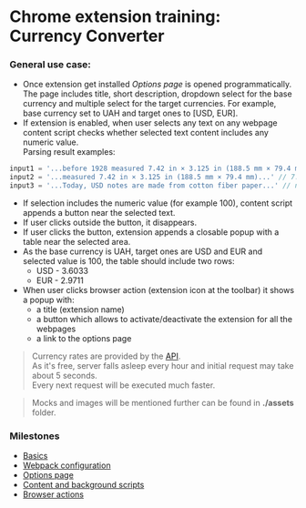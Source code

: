 # Chrome extension training: Currency Converter

### General use case:
- Once extension get installed *Options page* is opened programmatically.  
  The page includes title, short description, dropdown select for the base currency and multiple select for the target currencies.
  For example, base currency set to UAH and target ones to [USD, EUR].
- If extension is enabled, when user selects any text on any webpage content script checks whether selected text content includes any numeric value.  
  Parsing result examples:  
```javascript
input1 = '...before 1928 measured 7.42 in × 3.125 in (188.5 mm × 79.4 mm)...' // 1928
input2 = '...measured 7.42 in × 3.125 in (188.5 mm × 79.4 mm)...' // 7.42
input3 = '...Today, USD notes are made from cotton fiber paper...' // null
```
- If selection includes the numeric value (for example 100), content script appends a button near the selected text.
- If user clicks outside the button, it disappears.
- If user clicks the button, extension appends a closable popup with a table near the selected area.
- As the base currency is UAH, target ones are USD and EUR and selected value is 100, the table should include two rows:
  - USD - 3.6033
  - EUR - 2.9711
- When user clicks browser action (extension icon at the toolbar) it shows a popup with:
  - a title (extension name)
  - a button which allows to activate/deactivate the extension for all the webpages
  - a link to the options page
  
>Currency rates are provided by the [API](https://hovorun.herokuapp.com/).  
>As it's free, server falls asleep every hour and initial request may take about 5 seconds.  
>Every next request will be executed much faster.

>Mocks and images will be mentioned further can be found in **./assets** folder.

### Milestones
- [Basics](./milestones/basics.md)
- [Webpack configuration](./milestones/webpack.md)
- [Options page](./milestones/options.md)
- [Content and background scripts](./milestones/scripts.md)
- [Browser actions](./milestones/actions.md)
